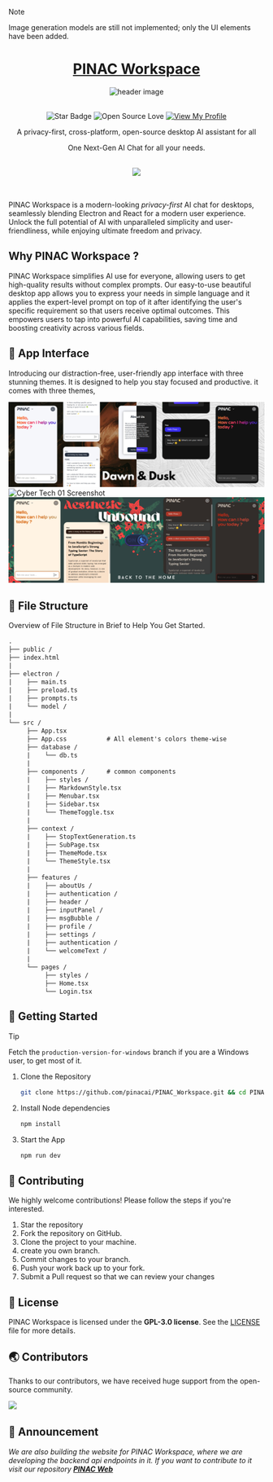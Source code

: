 > [!NOTE]
> Image generation models are still not implemented; only the UI elements have been added.

<div align="center">

<h1 style="border-bottom: none">
    <b><a href="https://pinacworkspace.pages.dev">PINAC Workspace</a></b>
</h1>

<img src="https://github.com/pinacai/PINAC_Workspace/blob/main/assets/header 2.png" alt="header image">

<br>
<br>

![Star Badge](https://img.shields.io/static/v1?label=%F0%9F%8C%9F&message=If%20Useful&style=style=flat&color=BC4E99)
![Open Source Love](https://badges.frapsoft.com/os/v1/open-source.svg?v=103)
[![View My Profile](https://img.shields.io/badge/View-My_Profile-green?logo=GitHub)](https://github.com/rajeshtechforge)

A privacy-first, cross-platform, open-source desktop AI assistant for all

One Next-Gen AI Chat for all your needs.
<br>
<br>

![](https://skillicons.dev/icons?i=react,typescript,vite,electron)

</div>

<br />

PINAC Workspace is a modern-looking _privacy-first_ AI chat for desktops, seamlessly blending Electron and React for a modern user experience. Unlock the full potential of AI with unparalleled simplicity and user-friendliness, while enjoying ultimate freedom and privacy.

## Why PINAC Workspace ?

PINAC Workspace simplifies AI use for everyone, allowing users to get high-quality results without complex prompts. Our easy-to-use beautiful desktop app allows you to express your needs in simple language and it applies the expert-level prompt on top of it after identifying the user's specific requirement so that users receive optimal outcomes. This empowers users to tap into powerful AI capabilities, saving time and boosting creativity across various fields.

## 🎨 App Interface

Introducing our distraction-free, user-friendly app interface with three stunning themes. It is designed to help you stay focused and productive. it comes with three themes,
<br />

<img src="https://github.com/pinacai/PINAC_Workspace/blob/main/assets/Dawn_%26_Dusk.jpg" alt="Dawn & Dusk Screenshot">
<img src="https://github.com/pinacai/PINAC_Workspace/blob/main/assets/Cyber Tech 01.jpg" alt="Cyber Tech 01 Screenshot">
<img src="https://github.com/pinacai/PINAC_Workspace/blob/main/assets/Aesthetic_Unbound.jpg" alt="Aesthetic Unbound Screenshot">

## 📂 File Structure

Overview of File Structure in Brief to Help You Get Started.

    .
    ├── public /
    ├── index.html
    |
    ├── electron /
    |    ├── main.ts
    |    ├── preload.ts
    |    ├── prompts.ts
    |    └── model /
    |
    └── src /
         ├── App.tsx
         ├── App.css           # All element's colors theme-wise
         ├── database /
         |    └── db.ts
         |
         ├── components /      # common components
         |    ├── styles /
         |    ├── MarkdownStyle.tsx
         |    ├── Menubar.tsx
         |    ├── Sidebar.tsx
         |    └── ThemeToggle.tsx
         |
         ├── context /
         |    ├── StopTextGeneration.ts
         |    ├── SubPage.tsx
         |    ├── ThemeMode.tsx
         |    └── ThemeStyle.tsx
         |
         ├── features /
         |    ├── aboutUs /
         |    ├── authentication /
         |    ├── header /
         |    ├── inputPanel /
         |    ├── msgBubble /
         |    ├── profile /
         |    ├── settings /
         |    ├── authentication /
         |    └── welcomeText /
         |
         └── pages /
              ├── styles /
              ├── Home.tsx
              └── Login.tsx

## 🚀 Getting Started

> [!TIP]
> Fetch the `production-version-for-windows` branch if you are a Windows user, to get most of it.

1. Clone the Repository

   ```bash
   git clone https://github.com/pinacai/PINAC_Workspace.git && cd PINAC_Workspace
   ```

2. Install Node dependencies

   ```bash
   npm install
   ```

3. Start the App
   ```bash
   npm run dev
   ```

## 🎉 Contributing

We highly welcome contributions! Please follow the steps if you're interested.

1. Star the repository
2. Fork the repository on GitHub.
3. Clone the project to your machine.
4. create you own branch.
5. Commit changes to your branch.
6. Push your work back up to your fork.
7. Submit a Pull request so that we can review your changes

## 📄 License

PINAC Workspace is licensed under the **GPL-3.0 license**. See the <a href="https://github.com/pinacai/PINAC_Workspace/blob/main/LICENSE">LICENSE</a> file for more details.

## 🌏 Contributors

Thanks to our contributors, we have received huge support from the open-source community.

<a href="https://github.com/pinacai/PINAC_Workspace/graphs/contributors">
  <img src="https://contrib.rocks/image?repo=pinacai/PINAC_Workspace" />
</a>

## 📢 Announcement

_We are also building the website for PINAC Workspace, where we are developing the backend api endpoints in it. If you want to contribute to it visit our repository <a href="https://github.com/pinacai/pinac_web">**PINAC Web**</a>_
